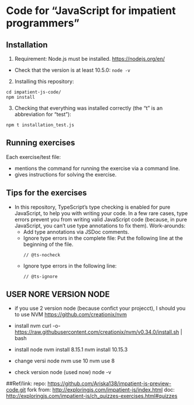 # Code for “JavaScript for impatient programmers”

## Installation

1. Requirement: Node.js must be installed. https://nodejs.org/en/
  * Check that the version is at least 10.5.0: `node -v`

2. Installing this repository:

  ```
  cd impatient-js-code/
  npm install
  ```

3. Checking that everything was installed correctly (the “t” is an abbreviation for “test”):

  ```
  npm t installation_test.js
  ```

## Running exercises

Each exercise/test file:

* mentions the command for running the exercise via a command line.
* gives instructions for solving the exercise.

## Tips for the exercises

* In this repository, TypeScript’s type checking is enabled for pure JavaScript, to help you with writing your code. In a few rare cases, type errors prevent you from writing valid JavaScript code (because, in pure JavaScript, you can’t use type annotations to fix them). Work-arounds:
  * Add type annotations via JSDoc comments.
  * Ignore type errors in the complete file: Put the following line at the beginning of the file.
    ```
    // @ts-nocheck
    ```
  * Ignore type errors in the following line:
    ```
    // @ts-ignore
    ```
## USER NORE VERSION NODE
* if you use 2 version node (because confict your projecct), I should you to use NVM
https://github.com/creationix/nvm


* install nvm
curl -o- https://raw.githubusercontent.com/creationix/nvm/v0.34.0/install.sh | bash


* install node
nvm install 8.15.1
nvm install 10.15.3


* change versi node
nvm use 10
nvm use 8


* check version node (used now)
node -v



##Ref/link:
repo: https://github.com/Ariska138/impatient-js-preview-code.git
fork from: http://exploringjs.com/impatient-js/index.html
doc: http://exploringjs.com/impatient-js/ch_quizzes-exercises.html#quizzes
